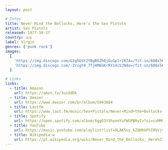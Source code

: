 ```yaml
---
layout: post

# Infos
title: Never Mind the Bollocks, Here's the Sex Pistols
artist: Sex Pistols
released: 1977-10-27
country: 🇬🇧
label: Virgin
genres: ['punk rock']
images:
  [
    'https://img.discogs.com/G2g5GSt2YBgBOZhQjGuSplrIR7A=/fit-in/600x566/filters:strip_icc():format(jpeg):mode_rgb():quality(90)/discogs-images/R-2558425-1377106336-4419.jpeg.jpg',
    'https://img.discogs.com/-ZrcgY4_7TjHM6GKrRY14cVJN4o=/fit-in/600x566/filters:strip_icc():format(jpeg):mode_rgb():quality(90)/discogs-images/R-2558425-1377106376-3291.jpeg.jpg',
  ]

# Links
links:
  - title: Amazon
    url: https://amzn.to/3uzddDk
  - title: Deezer
    url: https://www.deezer.com/br/album/5943684
  - title: Lastfm
    url: https://www.last.fm/music/Sex+Pistols/Never+Mind+the+Bollocks+Here%27s+the+Sex+Pistols
  - title: Spotify
    url: https://open.spotify.com/album/6ggO3YVhyonYuFWUPBRyIv?si=cvMMGivXTpGPdQ377sJEeA
  - title: YouTube
    url: https://music.youtube.com/playlist?list=OLAK5uy_kZQHhUFhIMVvjv7WaBcI3jxW7E-dtesN4
  - title: Wikipedia-w
    url: https://pt.wikipedia.org/wiki/Never_Mind_the_Bollocks,_Here%27s_the_Sex_Pistols
---
```

